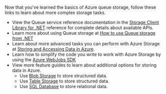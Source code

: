 
Now that you've learned the basics of Azure queue storage, follow these links to learn about more complex storage tasks.

- View the Queue service reference documentation in the [Storage Client Library for .NET](http://go.microsoft.com/fwlink/?LinkID=390731) reference for complete details about available APIs.
- Learn more about using Queue storage at [How to use Queue storage from .NET](storage-dotnet-how-to-use-queues.md)
- Learn about more advanced tasks you can perform with Azure Storage at [Storing and Accessing Data in Azure](https://msdn.microsoft.com/library/azure/gg433040.aspx).    
- Learn how to simplify the code you write to work with Azure Storage by using the [Azure WebJobs SDK](../app-service/websites-dotnet-webjobs-sdk.md)
- View more feature guides to learn about additional options for storing data in Azure.
  - Use [Blob Storage](./storage-dotnet-how-to-use-blobs.md) to store structured data.
  - Use [Table Storage](./storage-dotnet-how-to-use-tables.md) to store structured data.
  - Use [SQL Database](../sql-database/sql-database-dotnet-how-to-use.md) to store relational data.


